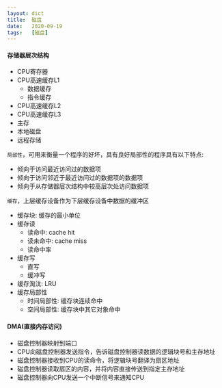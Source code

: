 ```yaml
---
layout: dict
title:  磁盘
date:   2020-09-19
tags:   [磁盘]
---
```


#### 存储器层次结构

* CPU寄存器
* CPU高速缓存L1
    * 数据缓存
    * 指令缓存
* CPU高速缓存L2
* CPU高速缓存L3
* 主存
* 本地磁盘
* 远程存储

`局部性`，可用来衡量一个程序的好坏，具有良好局部性的程序具有以下特点:

* 倾向于访问最近访问过的数据项
* 倾向于访问邻近于最近访问过的数据项的数据项
* 倾向于从存储器层次结构中较高层次处访问数据项

`缓存`，上层缓存设备作为下层缓存设备中数据的缓冲区

* 缓存块: 缓存的最小单位
* 缓存读
    * 读命中: cache hit
    * 读未命中: cache miss
    * 读命中率
* 缓存写
    * 直写
    * 缓冲写
* 缓存淘汰: LRU
* 缓存局部性
    * 时间局部性: 缓存块连续命中
    * 空间局部性: 缓存块中其它对象命中

#### DMA(直接内存访问)

* 磁盘控制器映射到端口
* CPU向磁盘控制器发送指令，告诉磁盘控制器读数据的逻辑块号和主存地址
* 磁盘控制器接收到CPU的读命令，将逻辑块号翻译为扇区地址
* 磁盘控制器读取扇区的内容，并将内容直接传送到指定主存地址
* 磁盘控制器向CPU发送一个中断信号来通知CPU
